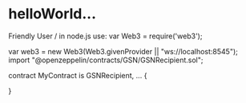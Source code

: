 # helloWorld...
Friendly User
/ in node.js use: var Web3 = require('web3');

var web3 = new Web3(Web3.givenProvider || "ws://localhost:8545");
import "@openzeppelin/contracts/GSN/GSNRecipient.sol";

contract MyContract is GSNRecipient, ... {

}
